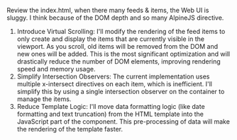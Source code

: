 Review the index.html, when there many feeds & items, the Web UI is sluggy. I think because of the DOM depth and so many AlpineJS directive.

1. Introduce Virtual Scrolling: I'll modify the rendering of the feed items to only create and
  display the items that are currently visible in the viewport. As you scroll, old items will be
  removed from the DOM and new ones will be added. This is the most significant optimization and
  will drastically reduce the number of DOM elements, improving rendering speed and memory usage.
2. Simplify Intersection Observers: The current implementation uses multiple x-intersect directives
  on each item, which is inefficient. I'll simplify this by using a single intersection observer on
   the container to manage the items.
3. Reduce Template Logic: I'll move data formatting logic (like date formatting and text
  truncation) from the HTML template into the JavaScript part of the component. This
  pre-processing of data will make the rendering of the template faster.